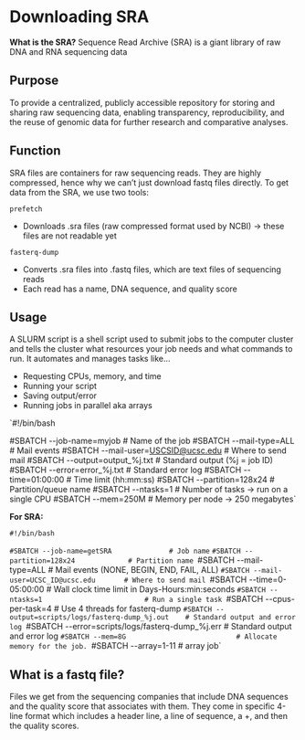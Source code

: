 # Downloading SRA 
**What is the SRA?**
Sequence Read Archive (SRA) is a giant library of raw DNA and RNA sequencing data

## Purpose
To provide a centralized, publicly accessible repository for storing and sharing raw sequencing data, enabling transparency, reproducibility, and the reuse of genomic data for further research and comparative analyses.

## Function
SRA files are containers for raw sequencing reads. They are highly compressed, hence why we can’t just download fastq files directly. To get data from the SRA, we use two tools:  

`prefetch`
- Downloads .sra files (raw compressed format used by NCBI) → these files are not readable yet

`fasterq-dump`
- Converts .sra files into .fastq files, which are text files of sequencing reads
- Each read has a name, DNA sequence, and quality score


## Usage
A SLURM script is a shell script used to submit jobs to the computer cluster and tells the cluster what resources your job needs and what commands to run.
It automates and manages tasks like…
- Requesting CPUs, memory, and time
- Running your script
- Saving output/error
- Running jobs in parallel aka arrays


`#!/bin/bash

#SBATCH --job-name=myjob           # Name of the job
#SBATCH --mail-type=ALL               # Mail events
#SBATCH --mail-user=USCSID@ucsc.edu   # Where to send mail 
#SBATCH --output=output_%j.txt     # Standard output (%j = job ID)
#SBATCH --error=error_%j.txt       # Standard error log
#SBATCH --time=01:00:00            # Time limit (hh:mm:ss)
#SBATCH --partition=128x24      # Partition/queue name
#SBATCH --ntasks=1                 # Number of tasks → run on a single CPU
#SBATCH --mem=250M              	  # Memory per node → 250 megabytes`


**For SRA:**

`#!/bin/bash`

`#SBATCH --job-name=getSRA    			# Job name`
`#SBATCH --partition=128x24				# Partition name
`#SBATCH --mail-type=ALL               		# Mail events (NONE, BEGIN, END, FAIL, ALL)
`#SBATCH --mail-user=UCSC_ID@ucsc.edu   	# Where to send mail
`#SBATCH --time=0-05:00:00 				# Wall clock time limit in Days-Hours:min:seconds
`#SBATCH --ntasks=1                    		# Run a single task
`#SBATCH --cpus-per-task=4                  	# Use 4 threads for fasterq-dump
`#SBATCH --output=scripts/logs/fasterq-dump_%j.out    # Standard output and error log
`#SBATCH --error=scripts/logs/fasterq-dump_%j.err     # Standard output and error log
`#SBATCH --mem=8G                    		# Allocate memory for the job.
`#SBATCH --array=1-11					# array job`





## What is a fastq file?
Files we get from the sequencing companies that include DNA sequences and the quality score that associates with them. They come in specific 4-line format which includes a header line, a line of sequence, a +, and then the quality scores.
